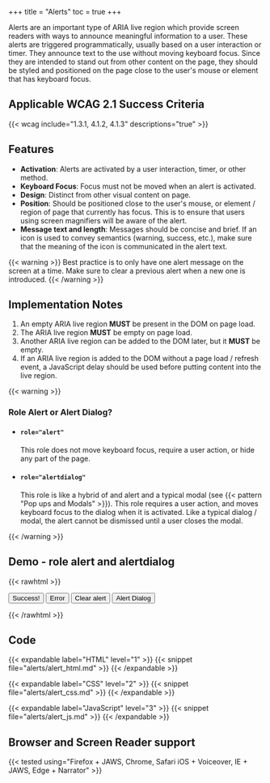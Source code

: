 +++
title = "Alerts"
toc = true
+++

Alerts are an important type of ARIA live region which provide screen readers with ways to announce meaningful information to a user. These alerts are triggered programmatically, usually based on a user interaction or timer. They announce text to the use without moving keyboard focus. Since they are intended to stand out from other content on the page, they should be styled and positioned on the page close to the user's mouse or element that has keyboard focus.

## Applicable WCAG 2.1 Success Criteria

{{< wcag include="1.3.1, 4.1.2, 4.1.3" descriptions="true" >}}

## Features

-  **Activation**: Alerts are activated by a user interaction, timer, or other method.
-  **Keyboard Focus**: Focus must not be moved when an alert is activated. 
-  **Design**: Distinct from other visual content on page.
-  **Position**: Should be positioned close to the user's mouse, or element / region of page that currently has focus. This is to ensure that users using screen magnifiers will be aware of the alert.
-  **Message text and length**: Messages should be concise and brief. If an icon is used to convey semantics (warning, success, etc.), make sure that the meaning of the icon is communicated in the alert text.

{{< warning >}}
Best practice is to only have one alert message on the screen at a time. Make sure to clear a previous alert when a new one is introduced.
{{< /warning >}}


## Implementation Notes

1. An empty ARIA live region **MUST** be present in the DOM on page load.
2. The ARIA live region **MUST** be empty on page load.
3. Another ARIA live region can be added to the DOM later, but it **MUST** be empty.
4. If an ARIA live region is added to the DOM without a page load / refresh event, a JavaScript delay should be used before putting content into the live region.

{{< warning >}}
<H3>Role Alert or Alert Dialog?</H3>
<ul>
	<li>
		<h4><code>role="alert"</code></h4> This role does not move keyboard focus, require a user action, or hide any part of the page.
	</li>
	<li>
		<h4><code>role="alertdialog"</code></h4> This role is like a hybrid of and alert and a typical modal (see {{< pattern "Pop ups and Modals" >}}). This role requires a user action, and moves keyboard focus to the dialog when it is activated. Like a typical dialog / modal, the alert cannot be dismissed until a user closes the modal. 
	</li>
</ul>

{{< /warning >}}



## Demo - role alert and alertdialog

{{< rawhtml >}}

<style>
.demo-hidden {
  display: none;
  visibility: hidden;
}
#alertBox {
	padding: 20px;
}
.yes {
  color: green;
  border: 2px solid green;
  border-radius: 10px;
}
.no {
  color: red;
  border: 2px solid red;
  border-radius: 10px;
}

.modal {
	position: fixed;
	top: 30%;
  	left: 50%;
  	z-index: 5;
  	display: none;
  	border: 5px solid black;
  	border-radius: 20px;
  	padding: 10px;
  	text-align: center;
}

.modal-overlay {
  width: 100vw;
  height: 100vh;
  z-index: 2; /* places the modalOverlay between the main page and the modal dialog */
  background-color: #000;
  opacity: 0.5;
  position: fixed;
  top: 0;
  left: 0;
  display: none;
  margin: 0;
  padding: 0;
}
</style>
<div class="alertGroup" >
  <div id="alertBox" class="demo-hidden" role="alert" aria-live="polite"></div>
    <button id="yass">Success!</button>
    <button id="error">Error</button>
    <button id="clear">Clear alert</button>
    <button id="launchModal">
        Alert Dialog
    </button>
</div>


<!-- Modal -->

<div class="modal" aria-modal="true" id="exampleModal" tabindex="-1" role="alertdialog" aria-labelledby="launchModal" aria-hidden="true">
  <div class="modal-dialog" role="document">
        <p tabindex="0">Alert! There's something very wrong here.</p>
         <button type="button" class="close closeModal" aria-label="Close">
          Close
        </button>
  </div>
</div>
<div class="modal-overlay"></div>

<script>
const alert = document.getElementById("alertBox");
const goodJob = document.getElementById("yass");
const badJob = document.getElementById("error");
const clear = document.getElementById("clear");

badJob.addEventListener("click", () => {
 activateAlert("Whoa, there's something wrong here...", "no" );
});

goodJob.addEventListener("click", () => {
 activateAlert("Success! Such a good job!", "yes" );
});

clear.addEventListener("click", () => {
 alert.classList.add("demo-hidden");
});

function activateAlert(alertMsg, alertClass){
  alert.className = alertClass;
  alert.innerHTML = "";
  alert.classList.remove("demo-hidden");
  alert.innerHTML = alertMsg;
}

//for alertdialog

// Will hold previously focused element before modal was opened
let beforeModalOpenedFocus;

// Find the modal and its overlay
let modal = document.querySelector(".modal");
let modalOverlay = document.querySelector(".modal-overlay");

let openModalBtn = document.querySelector("#launchModal");
openModalBtn.addEventListener("click", openModal);

function openModal() {
  // Save current focus
 
  beforeModalOpenedFocus = document.activeElement;

  // Listen for and trap the keyboard
  modal.addEventListener("keydown", trapTabKey);
  // change aria-hidden state
  modal.setAttribute("aria-hidden", "false");

  // Listen for indicators to close the modal
  modalOverlay.addEventListener("click", closeModal);
  // Sign-Up button
  const closeModalBtn = modal.querySelector(".closeModal");
  closeModalBtn.addEventListener("click", closeModal);

  // Find all of the focusable children / elements
  let focusableElementsString =
    'a[href], area[href], input:not([disabled]), select:not([disabled]), textarea:not([disabled]), button:not([disabled]), iframe, object, embed, [tabindex="0"], [contenteditable]';
  let focusableElements = modal.querySelectorAll(focusableElementsString);
  // Convert NodeList to Array
  focusableElements = Array.prototype.slice.call(focusableElements);

  const firstTabStop = focusableElements[0];
  const lastTabStop = focusableElements[focusableElements.length - 1];

  // Show the modal and overlay
  modal.style.display = "block";
  modalOverlay.style.display = "block";

  // Focus first child
  firstTabStop.focus();

  function trapTabKey(e) {
    // Check for TAB key press
    if (e.keyCode === 9) {
      // SHIFT + TAB
      if (e.shiftKey) {
        if (document.activeElement === firstTabStop) {
          e.preventDefault();
          lastTabStop.focus();
        }

        // TAB
      } else {
        if (document.activeElement === lastTabStop) {
          e.preventDefault();
          firstTabStop.focus();
        }
      }
    }

    // ESCAPE
    if (e.keyCode === 27) {
      closeModal();
    }
  }
}

function closeModal() {
  // Hide the modal and overlay
 modal.style.display = "none";
  modalOverlay.style.display = "none";
  // change aria-hidden state
  modal.setAttribute("aria-hidden", "true");

  // Set focus back to element that had it before the modal was opened
  beforeModalOpenedFocus.focus();
}

</script>
{{< /rawhtml >}}

## Code

{{< expandable label="HTML" level="1" >}}
{{< snippet file="alerts/alert_html.md" >}}
{{< /expandable >}}

{{< expandable label="CSS" level="2" >}}
{{< snippet file="alerts/alert_css.md" >}}
{{< /expandable >}}

{{< expandable label="JavaScript" level="3" >}}
{{< snippet file="alerts/alert_js.md" >}}
{{< /expandable >}}




## Browser and Screen Reader support

{{< tested using="Firefox + JAWS, Chrome, Safari iOS + Voiceover, IE + JAWS, Edge + Narrator" >}}